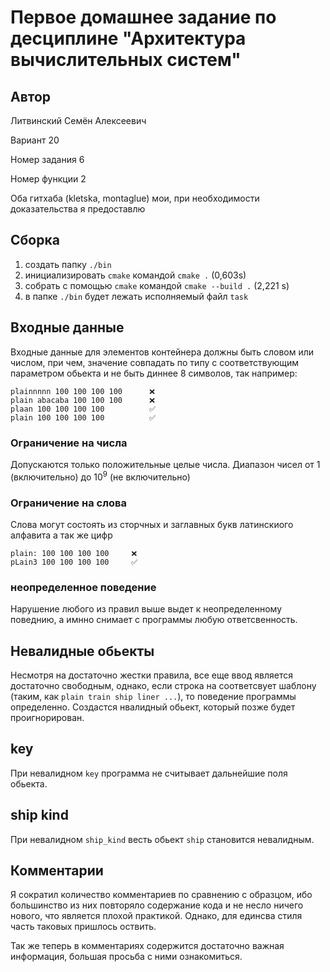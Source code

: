 # Первое домашнее задание по десциплине "Архитектура вычислительных систем"

## Автор
Литвинский Семён Алексеевич

Вариант 20

Номер задания 6

Номер функции 2

Оба гитхаба (kletska, montaglue) мои, при необходимости доказательства я предоставлю

## Сборка

1. создать папку `./bin`
2. инициализировать `cmake` командой `cmake .` (0,603s)
3. собрать с помощью `cmake` командой `cmake --build .` (2,221  s)
4. в папке `./bin` будет лежать исполняемый файл `task` 

## Входные данные
Входные данные для элементов контейнера должны быть
словом или числом, при чем, значение совпадать по типу с соответствующим параметром обьекта
и не быть диннее 8 символов, так например:

```
plainnnnn 100 100 100 100      ❌
plain abacaba 100 100 100      ❌
plaan 100 100 100 100          ✅
plain 100 100 100 100          ✅
```

### Ограничение на числа
Допускаются только положительные целые числа.
Диапазон чисел от $1$ (включительно) до $10^9$ (не включительно)

### Ограничение на слова
Слова могут состоять из сторчных и заглавных букв латинскиого алфавита а так же цифр
 
```
plain: 100 100 100 100     ❌
pLain3 100 100 100 100     ✅
```
### неопределенное поведение
Нарушение любого из правил выше выдет к неопределенному поведнию, а имнно снимает с программы любую ответсвенность.

## Невалидные обьекты
Несмотря на достаточно жестки правила, все еще ввод является достаточно свободным, однако, если строка на соответсвует шаблону (таким, как ```plain train ship liner ...```), то поведение программы определенно. Создастся нвалидный обьект, который позже будет проигнорирован.
## key
При невалидном ```key``` программа не считывает дальнейшие поля обьекта.

## ship kind
При невалидном ```ship_kind``` весть обьект ```ship``` становится невалидным.

## Комментарии
Я сократил количество комментариев по сравнению с образцом, ибо большинство из них повторяло содержание кода и не несло ничего нового, что является плохой практикой. Однако, для единсва стиля часть таковых пришлось оствить.

Так же теперь в комментариях содержится достаточно важная информация, большая просьба с ними ознакомиться.